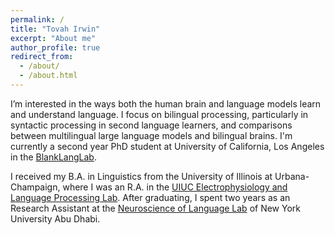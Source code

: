 ```yaml
---
permalink: /
title: "Tovah Irwin"
excerpt: "About me"
author_profile: true
redirect_from: 
  - /about/
  - /about.html
---
```



I’m interested in the ways both the human brain and language models learn and understand language. I focus on bilingual processing, particularly in syntactic processing in second language learners, and comparisons between multilingual large language models and bilingual brains. I'm currently a second year PhD student at University of California, Los Angeles in the [BlankLangLab](https://www.blanklanglab.com/).
  
I received my B.A. in Linguistics from the University of Illinois at Urbana-Champaign, where I was an R.A. in the [UIUC Electrophysiology and Language Processing Lab](UIUC%20Electrophysiology%20and%20Language%20Processing%20Lab). After graduating, I spent two years as an Research Assistant at the [Neuroscience of Language Lab](https://wp.nyu.edu/nellab/) of New York University Abu Dhabi.

